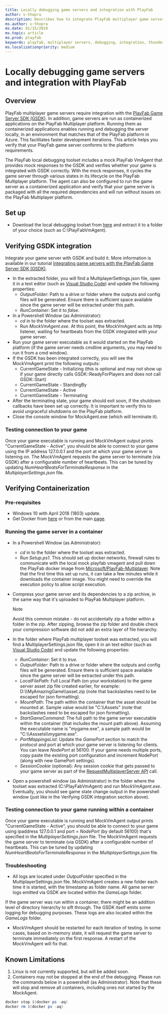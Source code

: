 ```yaml
---
title: Locally debugging game servers and integration with PlayFab
author: v-thopra
description: Describes how to integrate PlayFab multiplayer game servers with the PlayFab Game Server SDK (GSDK) and verify and debug the integration.  
ms.author: v-thopra
ms.date: 01/15/2019
ms.topic: article
ms.prod: playfab
keywords: playfab, multiplayer servers, debugging, integration, thunderhead, playfab game server sdk
ms.localizationpriority: medium
---
```


# Locally debugging game servers and integration with PlayFab

## Overview

PlayFab multiplayer game servers require integration with the [PlayFab Game Server SDK (GSDK)](integrating-game-servers-with-gsdk.md). In addition, game servers are run as containerized applications on the PlayFab Multiplayer platform. Running them as containerized applications enables running and debugging the server locally, in an environment that matches that of the PlayFab platform in Azure. This facilitates faster development iterations. This article helps you verify that your PlayFab game server conforms to the platform requirements.  

The PlayFab local debugging toolset includes a mock PlayFab VmAgent that provides mock responses to the GSDK and verifies whether your game is integrated with GSDK correctly. With the mock responses, it cycles the game server through various states in its lifecycle on the PlayFab Multiplayer platform. The agent can also be configured to run the game server as a containerized application and verify that your game server is packaged with all the required dependencies and will run without issues on the PlayFab Multiplayer platform.

## Set up

- Download the local debugging toolset from [here](https://github.com/PlayFab/LocalMultiplayerAgent/releases) and extract it to a folder of your choice (such as C:\PlayFabVmAgent).  

## Verifying GSDK integration

Integrate your game server with GSDK and build it. More information is available in our tutorial [Integrating game servers with the PlayFab Game Server SDK (GSDK)](integrating-game-servers-with-gsdk.md).  

- In the extracted folder, you will find a MultiplayerSettings.json file, open it in a text editor (such as [Visual Studio Code](https://code.visualstudio.com/download)) and update the following properties:  
  - *OutputFolder*: Path to a drive or folder where the outputs and config files will be generated. Ensure there is sufficient space available since the game server will be extracted under this path.
  - *RunContainer*: Set it to *false*.
- In a Powershell Window (as Administrator):  
  - *cd* in to the folder where the toolset was extracted.
  - Run *MockVmAgent.exe*. At this point, the MockVmAgent acts as http listener, waiting for heartbeats from the GSDK integrated with your game server. 
- Run your game server executable as it would started on the PlayFab platform (if the game server needs cmdline arguments, you may need to run it from a cmd window).
- If the GSDK has been integrated correctly, you will see the MockVmAgent print the following outputs:  
  - CurrentGameState - Initializing (this is optional and may not show up if your game directly calls GSDK::ReadyForPlayers and does not call GSDK::Start)
  - CurrentGameState - StandingBy  
  - CurrentGameState - Active
  - CurrentGameState - Terminating
- After the terminating state, your game should exit soon, if the shutdown callbacks have been set up correctly. It is important to verify this to avoid ungraceful shutdowns on the PlayFab platform. 
- Close the console window for MockAgent.exe (which will terminate it).

### Testing connection to your game

Once your game executable is running and MockVmAgent output prints "CurrentGameState - Active", you should be able to connect to your game using the IP address 127.0.0.1 and the port at which your game server is listening on. The MockVmAgent requests the game server to terminate (via GSDK) after a configurable number of heartbeats. This can be tuned by updating *NumHeartBeatsForTerminateResponse* in the *MultiplayerSettings.json* file.

## Verifying Containerization

### Pre-requisites

- Windows 10 with April 2018 (1803) update.  
- Get Docker from [here](https://download.docker.com/win/stable/Docker%20for%20Windows%20Installer.exe) or from the main [page](https://www.docker.com/products/docker-desktop).

### Running the game server in a container

- In a Powershell Window (as Administrator):  
  - *cd* in to the folder where the toolset was extracted.  
  - Run *Setup.ps1*. This should set up docker networks, firewall rules to communicate with the local mock playfab vmagent and pull down the PlayFab docker image from [Microsoft/PlayFab-Multiplayer](https://hub.docker.com/r/microsoft/playfab-multiplayer/). Note that the first time this set up runs, it can take a few minutes while it downloads the container image. You might need to override the execution policy to allow script execution.

- Compress your game server and its dependencies to a zip archive, in the same way that it's uploaded to PlayFab Multiplayer platform.

  > [!NOTE]
  > Avoid this common mistake - do not accidentally zip a folder within a folder in the zip. After zipping, browse the zip folder and double check your compression software did not add an extra layer of file hierarchy.

- In the folder where PlayFab multiplayer toolset was extracted, you will find a MultiplayerSettings.json file, open it in an text editor (such as [Visual Studio Code](https://code.visualstudio.com/download)) and update the following properties:
  - *RunContainer*: Set it to *true*.
  - *OutputFolder*: Path to a drive or folder where the outputs and config files will be generated. Ensure there is sufficient space available since the game server will be extracted under this path.
  - *LocalFilePath*: Full Local Path (on your workstation) to the game server asset zip file created earlier, for example: D:\\\\MyAmazingGame\\\\asset.zip (note that backslashes need to be escaped for json formatting).
  - *MountPath*: The path within the container that the asset should be mounted at. Sample value would be "C:\\\\Assets" (note that backslashes need to be escaped for json formatting).
  - *StartGameCommand*: The full path to the game server executable within the container (that includes the mount path above). Assuming the executable name is "mygame.exe", a sample path would be "C:\\\\Asssets\\\\mygame.exe".
  - *PortMappingsList*: Update the *GamePort* section to match the protocol and port at which your game server is listening for clients. You can leave *NodePort* at 56100. If your game needs multiple ports, copy paste the existing port configuration and increment NodePort (along with new GamePort settings).
  - *SessionCookie* (optional): Any session cookie that gets passed to your game server as part of the [RequestMultiplayerServer API](xref:titleid.playfabapi.com.multiplayer.multiplayerserver.requestmultiplayerserver) call.

- Open a powershell window (as Administrator) in the folder where the toolset was extracted (C:\PlayFabVmAgent) and run *MockVmAgent.exe*. Eventually, you should see game state change output in the powershell window (just like in the Verifying GSDK integration section above).

### Testing connection to your game running within a container

Once your game executable is running and MockVmAgent output prints "CurrentGameState - Active", you should be able to connect to your game using ipaddress 127.0.0.1 and port = *NodePort* (by default 56100) that's specified in the *MultiplayerSettings.json* file. The MockVmAgent requests the game server to terminate (via GSDK) after a configurable number of heartbeats. This can be tuned by updating *NumHeartBeatsForTerminateResponse* in the *MultiplayerSettings.json* file.

### Troubleshooting

- All logs are located under *OutputFolder* specified in the MultiplayerSettings.json file. MockVmAgent creates a new folder each time it is started, with the timestamp as folder name. All game server logs emitted via GSDK are located within the *GameLogs* folder.

If the game server was run within a container, there might be an addition level of directory hierarchy to sift through. The GSDK itself emits some logging for debugging purposes. These logs are also located within the *GameLogs* folder.
  
- MockVmAgent should be restarted for each iteration of testing. In some cases, based on in-memory state, it will request the game server to terminate immediately on the first response. A restart of the MockVmAgent will fix that.

## Known Limitations

1. Linux is not currently supported, but will be added soon.
2. Containers may not be stopped at the end of the debugging. Please run the commands below in a powershell (as Administrator). Note that these will stop and remove all containers, including ones not started by the MockAgent.

```powershell
docker stop $(docker ps -aq)
docker rm $(docker ps -aq)  
```
